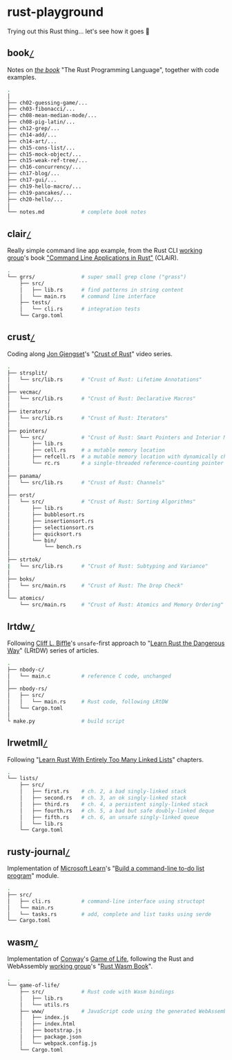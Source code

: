 # rust-playground

Trying out this Rust thing... let's see how it goes 🦀

## book[`/`](book/)
Notes on [_the book_](https://doc.rust-lang.org/book/) "The Rust Programming Language", together with code examples.

```bash
.
│
├── ch02-guessing-game/...
├── ch03-fibonacci/...
├── ch08-mean-median-mode/...
├── ch08-pig-latin/...
├── ch12-grep/...
├── ch14-add/...
├── ch14-art/...
├── ch15-cons-list/...
├── ch15-mock-object/...
├── ch15-weak-ref-tree/...
├── ch16-concurrency/...
├── ch17-blog/...
├── ch17-gui/...
├── ch19-hello-macro/...
├── ch19-pancakes/...
├── ch20-hello/...
│
└── notes.md            # complete book notes
```

## clair[`/`](clair/)
Really simple command line app example, from the Rust CLI [working group](https://github.com/rust-cli/meta)'s book ["Command Line Applications in Rust"](https://doc.rust-lang.org/book/) (CLAiR).

```bash
.
└── grrs/               # super small grep clone ("grass")
    ├── src/
    │   ├── lib.rs      # find patterns in string content
    │   └── main.rs     # command line interface
    ├── tests/
    │   └── cli.rs      # integration tests
    └── Cargo.toml
```

## crust[`/`](crust/)
Coding along [Jon Gjengset](https://github.com/jonhoo)'s "[Crust of Rust](https://www.youtube.com/playlist?list=PLqbS7AVVErFiWDOAVrPt7aYmnuuOLYvOa)" video series.

```bash
.
├── strsplit/
│   └── src/lib.rs      # "Crust of Rust: Lifetime Annotations"
│
├── vecmac/
│   └── src/lib.rs      # "Crust of Rust: Declarative Macros"
│
├── iterators/
│   └── src/lib.rs      # "Crust of Rust: Iterators"
│
├── pointers/
│   └── src/            # "Crust of Rust: Smart Pointers and Interior Mutability"
│       ├── lib.rs
│       ├── cell.rs     # a mutable memory location
│       ├── refcell.rs  # a mutable memory location with dynamically checked borrow rules
│       └── rc.rs       # a single-threaded reference-counting pointer
│
├── panama/
│   └── src/lib.rs      # "Crust of Rust: Channels"
│
├── orst/
│   └── src/            # "Crust of Rust: Sorting Algorithms"
│       ├── lib.rs
│       ├── bubblesort.rs
│       ├── insertionsort.rs
│       ├── selectionsort.rs
│       ├── quicksort.rs
│       └── bin/
│           └── bench.rs
│
├── strtok/
|   └── src/lib.rs      # "Crust of Rust: Subtyping and Variance"
│
├── boks/
│   └── src/main.rs     # "Crust of Rust: The Drop Check"
│
└── atomics/
    └── src/main.rs     # "Crust of Rust: Atomics and Memory Ordering"
```

## lrtdw[`/`](lrtdw/)
Following [Cliff L. Biffle](http://cliffle.com/about/)'s `unsafe`-first approach to "[Learn Rust the Dangerous Way](http://cliffle.com/p/dangerust/)" (LRtDW) series of articles.

```bash
.
├── nbody-c/
│   └── main.c          # reference C code, unchanged
│
├── nbody-rs/
│   ├── src/
│   │   └── main.rs     # Rust code, following LRtDW
│   └── Cargo.toml
│
└ make.py               # build script
```

## lrwetmll[`/`](lrwetmll/)
Following "[Learn Rust With Entirely Too Many Linked Lists](https://rust-unofficial.github.io/too-many-lists/)" chapters.

```bash
.
└── lists/
    ├── src/
    │   ├── first.rs    # ch. 2, a bad singly-linked stack
    │   ├── second.rs   # ch. 3, an ok singly-linked stack
    │   ├── third.rs    # ch. 4, a persistent singly-linked stack
    │   ├── fourth.rs   # ch. 5, a bad but safe doubly-linked deque
    │   ├── fifth.rs    # ch. 6, an unsafe singly-linked queue
    │   └── lib.rs
    └── Cargo.toml
```

## rusty-journal[`/`](rusty-journal/)
Implementation of [Microsoft Learn](https://docs.microsoft.com/en-us/learn/paths/rust-first-steps/)'s "[Build a command-line to-do list program](https://docs.microsoft.com/en-us/learn/modules/rust-create-command-line-program/)" module.

```bash
.
├── src/
│   ├── cli.rs          # command-line interface using structopt
│   └── main.rs
│   └── tasks.rs        # add, complete and list tasks using serde
└── Cargo.toml
```

## wasm[`/`](wasm/)
Implementation of [Conway](https://en.wikipedia.org/wiki/John_Horton_Conway)'s [Game of Life](https://en.wikipedia.org/wiki/Conway%27s_Game_of_Life), following the Rust and WebAssembly [working group](https://rustwasm.github.io/)'s "[Rust Wasm Book](https://rustwasm.github.io/docs/book/)".

```bash
.
└── game-of-life/
    ├── src/            # Rust code with Wasm bindings
    │   ├── lib.rs
    │   └── utils.rs
    ├── www/            # JavaScript code using the generated WebAssembly
    │   ├── index.js
    │   ├── index.html
    │   ├── bootstrap.js
    │   ├── package.json
    │   └── webpack.config.js
    └── Cargo.toml
```